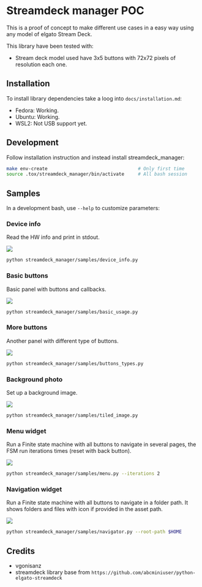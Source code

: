 # Streamdeck manager POC

This is a proof of concept to make different use cases in a easy way using any model
of elgato Stream Deck.

This library have been tested with:

- Stream deck model used have 3x5 buttons with 72x72 pixels of resolution each one.

## Installation

To install library dependencies take a loog into `docs/installation.md`:

- Fedora: Working.
- Ubuntu: Working.
- WSL2: Not USB support yet.

## Development

Follow installation instruction and instead install streamdeck_manager:

```bash
make env-create                                 # Only first time
source .tox/streamdeck_manager/bin/activate     # All bash session
```

## Samples

In a development bash, use `--help` to customize parameters:

### Device info

Read the HW info and print in stdout.

![](images/device_info.png)

```bash
python streamdeck_manager/samples/device_info.py
```

### Basic buttons

Basic panel with buttons and callbacks.

![](images/basic_usage.png)

```bash
python streamdeck_manager/samples/basic_usage.py
```

### More buttons

Another panel with different type of buttons.

![](images/buttons_types.png)

```bash
python streamdeck_manager/samples/buttons_types.py
```

### Background photo

Set up a background image.

![](images/tiled_image.png)

```bash
python streamdeck_manager/samples/tiled_image.py
```

### Menu widget

Run a Finite state machine with all buttons to navigate in several pages, the
FSM run iterations times (reset with back button).

![](images/menu.png)

```bash
python streamdeck_manager/samples/menu.py --iterations 2
```

### Navigation widget

Run a Finite state machine with all buttons to navigate in a folder path. It
shows folders and files with icon if provided in the asset path.

![](images/navigator.png)

```bash
python streamdeck_manager/samples/navigator.py --root-path $HOME
```

## Credits

- vgonisanz
- streamdeck library base from `https://github.com/abcminiuser/python-elgato-streamdeck`
